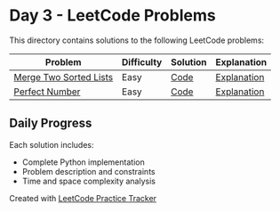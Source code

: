 # Day 3 - LeetCode Problems

This directory contains solutions to the following LeetCode problems:

| Problem | Difficulty | Solution | Explanation |
|---------|------------|----------|-------------|
| [Merge Two Sorted Lists](https://leetcode.com/problems/merge-two-sorted-lists/) | Easy | [Code](merge_two_sorted_lists.py) | [Explanation](merge_two_sorted_lists.md) |
| [Perfect Number](https://leetcode.com/problems/perfect-number/) | Easy | [Code](perfect_number.py) | [Explanation](perfect_number.md) |

## Daily Progress

Each solution includes:
- Complete Python implementation
- Problem description and constraints
- Time and space complexity analysis

Created with [LeetCode Practice Tracker](https://github.com/AnuranjanJain/solutions)
